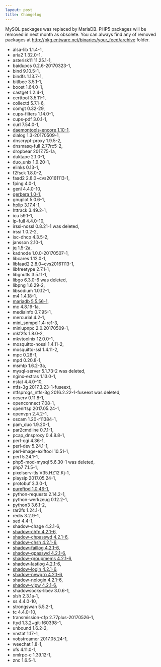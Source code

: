 ```yaml
---
layout: post
title: Changelog
---
```


MySQL packages was replaced by MariaDB. PHP5 packages will be removed in next month as obsolete.
You can always find any of removed packages at http://pkg.entware.net/binaries/your_feed/archive folder.

* alsa-lib 1.1.4-1,
* aria2 1.32.0-1,
* asterisk11 11.25.1-1,
* baidupcs 0.2.6-20170323-1,
* bind 9.10.5-1,
* bindfs 1.13.7-1,
* bitlbee 3.5.1-1,
* boost 1.64.0-1,
* castget 1.2.4-1,
* certtool 3.5.11-1,
* collectd 5.7.1-6,
* comgt 0.32-29,
* cups-filters 1.14.0-1,
* cups-pdf 3.0.1-1,
* curl 7.54.0-1,
* [daemontools-encore 1.10-1](http://untroubled.org/daemontools-encore/),
* dialog 1.3-20170509-1,
* dnscrypt-proxy 1.9.5-2,
* dnsmasq-full 2.77rc5-2,
* dropbear 2017.75-1a,
* duktape 2.1.0-1,
* duo_unix 1.9.20-1,
* elinks 0.13-1,
* f2fsck 1.8.0-2,
* faad2 2.8.0~cvs20161113-1,
* fping 4.0-1,
* genl 4.4.0-10,
* [gerbera 1.0-1](https://gerbera.io/),
* gnuplot 5.0.6-1,
* hplip 3.17.4-1,
* httrack 3.49.2-1,
* icu 59.1-1,
* ip-full 4.4.0-10,
* irssi-nossl 0.8.21-1 was deleted,
* irssi 1.0.2-2,
* isc-dhcp 4.3.5-2,
* jansson 2.10-1,
* jq 1.5-2a,
* kadnode 1.0.0-20170507-1,
* libcares 1.12.0-1,
* libfaad2 2.8.0~cvs20161113-1,
* libfreetype 2.7.1-1,
* libgnutls 3.5.11-1,
* libgo 6.3.0-6 was deleted,
* libpng 1.6.29-2,
* libsodium 1.0.12-1,
* m4 1.4.18-1,
* [mariadb 5.5.56-1](https://mariadb.org/),
* mc 4.8.19-1a,
* mediainfo 0.7.95-1,
* mercurial 4.2-1,
* mini_snmpd 1.4-rc1-3,
* miniupnpc 2.0.20170509-1,
* mkf2fs 1.8.0-2,
* mkvtoolnix 12.0.0-1,
* mosquitto-nossl 1.4.11-2,
* mosquitto-ssl 1.4.11-2,
* mpc 0.28-1,
* mpd 0.20.8-1,
* msmtp 1.6.2-3a,
* mysql-server 5.1.73-2 was deleted,
* nginx-extras 1.13.0-1,
* nstat 4.4.0-10,
* ntfs-3g 2017.3.23-1-fuseext,
* ntfsprogs_ntfs-3g 2016.2.22-1-fuseext was deleted,
* ocserv 0.11.8-1,
* openconnect 7.08-1,
* openrtsp 2017.05.24-1,
* openvpn 2.4.2-1,
* oscam 1.20-r11384-1,
* pam_duo 1.9.20-1,
* par2cmdline 0.7.1-1,
* pcap_dnsproxy 0.4.8.8-1,
* perl-cgi 4.36-1,
* perl-dev 5.24.1-1,
* perl-image-exiftool 10.51-1,
* perl 5.24.1-1,
* php5-mod-mysql 5.6.30-1 was deleted,
* php7 7.1.5-1,
* pixelserv-tls V35.HZ12.Kj-1,
* playsip 2017.05.24-1,
* protobuf 3.3.0-1,
* [pureftpd 1.0.46-1](https://www.pureftpd.org/project/pure-ftpd),
* python-requests 2.14.2-1,
* python-werkzeug 0.12.2-1,
* python3 3.6.1-2,
* rar2fs 1.24.1-1,
* redis 3.2.9-1,
* sed 4.4-1,
* shadow-chage 4.2.1-6,
* [shadow-chfn 4.2.1-6](https://linux.die.net/man/1/chfn),
* [shadow-chpasswd 4.2.1-6](https://linux.die.net/man/8/chpasswd),
* [shadow-chsh 4.2.1-6](https://linux.die.net/man/1/chsh),
* [shadow-faillog 4.2.1-6](https://linux.die.net/man/8/faillog),
* [shadow-gpasswd 4.2.1-6](https://linux.die.net/man/1/gpasswd),
* [shadow-groupmems 4.2.1-6](https://linux.die.net/man/8/groupmems),
* [shadow-lastlog 4.2.1-6](https://linux.die.net/man/8/lastlog),
* [shadow-login 4.2.1-6](https://linux.die.net/man/1/login),
* [shadow-newgrp 4.2.1-6](https://linux.die.net/man/1/newgrp),
* [shadow-nologin 4.2.1-6](https://linux.die.net/man/8/pam_nologin),
* [shadow-vipw 4.2.1-6](https://linux.die.net/man/8/vipw),
* shadowsocks-libev 3.0.6-1,
* slsh 2.3.1a-1,
* ss 4.4.0-10,
* strongswan 5.5.2-1,
* tc 4.4.0-10,
* transmission-cfp 2.77plus-20170526-1,
* ttyd 1.3.2+git-f60398-1,
* unbound 1.6.2-2,
* vnstat 1.17-1,
* vobstreamer 2017.05.24-1,
* weechat 1.8-1,
* xfs 4.11.0-1,
* xmlrpc-c 1.39.12-1,
* znc 1.6.5-1.
